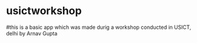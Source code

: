 # usictworkshop
#this is a basic app which was made durig a workshop conducted in USICT, delhi by Arnav Gupta
